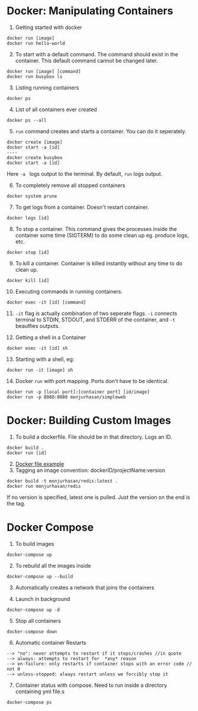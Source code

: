 # Docker: Manipulating Containers
1. Getting started with docker
```
docker run [image]
docker run hello-world
```
2. To start with a default command. The command should exist in the container. This default command cannot be changed later.
```
docker run [image] [command]
docker run busybox ls
```
3. Listing running containers
```
docker ps
```
4. List of all containers ever created
```
docker ps --all
```
5. ```run``` command creates and starts a container. You can do it seperately.
```
docker create [image] 
docker start -a [id] 
----  
docker create busybox
docker start -a [id]

````
  Here ```-a ```  logs output to the terminal. By default, ```run``` logs output.  
  
6. To completely remove all stopped containers
```
docker system prune
```
7. To get logs from a container. Doesn't restart container.
```
docker logs [id]
```
8. To stop a container. This command gives the processes inside the container some time (SIGTERM) to do some clean up eg. produce logs, etc.
```
docker stop [id]
```
9. To kill a container. Container is killed instantly without any time to do clean up.
```
docker kill [id]
```
10. Executing commands in running containers.
```
docker exec -it [id] [command]
```
11.  ```-it``` flag is actually combination of two seperate flags. ```-i``` connects terminal to STDIN, STDOUT, and STDERR of the container, and ```-t``` beautfies outputs.  
  
12. Getting a shell in a Container
```
docker exec -it [id] sh
```
13. Starting with a shell, eg:
```
docker run -it [image] sh
```
14. Docker ```run``` with port mapping. Ports don't have to be identical.
```
docker run -p [local port]:[container port] [id/image]
docker run -p 8080:8080 monjurhasan/simpleweb
```

# Docker: Building Custom Images
1. To build a dockerfile. File should be in that directory. Logs an ID.
```
docker build .
docker run [id]
```
2. [Docker file example](https://github.com/monjur-hasan/Docker-Kubernates/blob/master/redis-image/Dockerfile)
3. Tagging an image convention: dockerID/projectName:version
```
docker build -t monjurhasan/redis:latest .
docker run monjurhasan/redis
```
If no version is specified, latest one is pulled. Just the version on the end is the tag.

# Docker Compose
1. To build images
```
docker-compose up
```
2. To rebuild all the images inside
```
docker-compose up --build
```
3. Automatically creates a network that joins the containers  
  
4. Launch in background
```
docker-compose up -d
```
5. Stop all containers
```
docker-compose down
```
6. Automatic container Restarts
```
--> "no": never attempts to restart if it stops/crashes //in quote
--> always: attempts to restart for  *any* reason
--> on-failure: only restarts if container stops with an error code // not 0
--> unless-stopped: always restart unless we forcibly stop it
```
7. Container status with compose. Need to run inside a directory containing yml file.s
```
docker-compose ps
```



